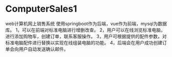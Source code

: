 # ComputerSales1
web计算机网上销售系统 使用springboot作为后端，vue作为前端，mysql为数据库。 1，可以在前端对标准电脑进行增删改查。 2，用户可以在线浏览标准电脑，进行添加购物车，创建订单，联系客服操作。 3，用户可根据提供的配件参数，对标准电脑配件进行替换以实现在线组装电脑的功能。 4，后端会在用户成功创建订单会向用户自动发送确认邮件。
